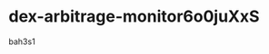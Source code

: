 # dex-arbitrage-monitor6o0juXxS





























































bah3s1

